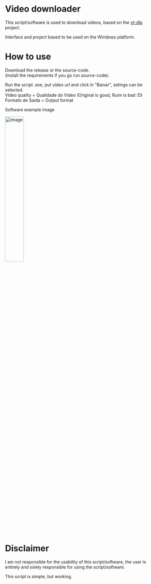 
# Video downloader

This script/software is used to download videos, based on the [yt-dlp](https://github.com/yt-dlp/yt-dlp) project.

Interface and project based to be used on the Windows platform.

# How to use

Download the release or the source-code.  
(install the requirements if you go run source-code).

Run the script .exe, put vídeo url and click in "Baixar", setings can be selected.  
Video quality = Qualidade do Vídeo (Original is good, Ruim is bad :D)  
Formato de Saída = Output format

Software exemple image  

<img src="https://i.ibb.co/M14J4Jp/Screenshot-2024-08-09-215103.png" alt="image" width="35%"><br>

# Disclaimer

I am not responsible for the usability of this script/software, the user is entirely and solely responsible for using the script/software.

This script is simple, but working.
